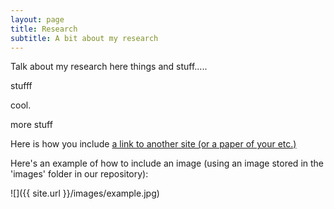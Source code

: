 ```yaml
---
layout: page
title: Research
subtitle: A bit about my research
---
```


Talk about my research here things and stuff.....

stufff


cool.


more stuff

Here is how you include [a link to another site (or a paper of your etc.)](https://www.wikipedia.org)

Here's an example of how to include an image (using an image stored in the 'images' folder in our repository):

![]({{ site.url }}/images/example.jpg)
